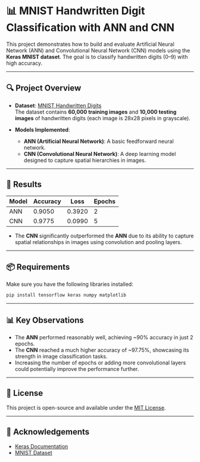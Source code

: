 # 📊 MNIST Handwritten Digit Classification with ANN and CNN

This project demonstrates how to build and evaluate Artificial Neural Network (ANN) and Convolutional Neural Network (CNN) models using the **Keras MNIST dataset**. The goal is to classify handwritten digits (0–9) with high accuracy.

---

## 🔍 **Project Overview**

- **Dataset**: [MNIST Handwritten Digits](http://yann.lecun.com/exdb/mnist/)  
  The dataset contains **60,000 training images** and **10,000 testing images** of handwritten digits (each image is 28x28 pixels in grayscale).

- **Models Implemented**:
  - **ANN (Artificial Neural Network)**: A basic feedforward neural network.
  - **CNN (Convolutional Neural Network)**: A deep learning model designed to capture spatial hierarchies in images.

---

## 🚀 **Results**

| Model | Accuracy | Loss  | Epochs |
|-------|----------|-------|--------|
| ANN   | 0.9050   | 0.3920| 2      |
| CNN   | 0.9775   | 0.0990| 5      |

- The **CNN** significantly outperformed the **ANN** due to its ability to capture spatial relationships in images using convolution and pooling layers.

---

## 📦 **Requirements**

Make sure you have the following libraries installed:

```bash
pip install tensorflow keras numpy matplotlib
```

---


## 📊 **Key Observations**

- The **ANN** performed reasonably well, achieving ~90% accuracy in just 2 epochs.
- The **CNN** reached a much higher accuracy of ~97.75%, showcasing its strength in image classification tasks.
- Increasing the number of epochs or adding more convolutional layers could potentially improve the performance further.

---

## 📜 **License**

This project is open-source and available under the [MIT License](LICENSE).

---

## 🙌 **Acknowledgements**

- [Keras Documentation](https://keras.io/)
- [MNIST Dataset](http://yann.lecun.com/exdb/mnist/)

